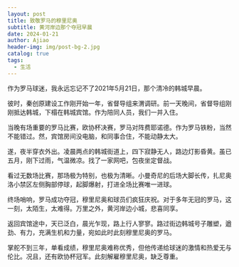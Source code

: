 ```yaml
---
layout: post
title: 致敬罗马的穆里尼奥
subtitle: 黄河岸边那个夺冠早晨
date: 2024-01-21
author: Ajiao
header-img: img/post-bg-2.jpg
catalog: true
tags:
  - 生活
---
```

作为罗马球迷，我永远忘记不了2021年5月21日，那个清冷的韩城早晨。

彼时，秦创原建设工作刚开始一年，省督导组来渭调研。前一天晚间，省督导组刚刚抵达韩城，下榻在韩城宾馆。作为陪同人员，我们一并入住。

当晚有场重要的罗马比赛，欧协杯决赛，罗马对阵费耶诺德。作为罗马铁粉，当然不能错过。然，宾馆房间没电脑，和同事合住，不能动静太大。

遂，夜半穿衣外出。凌晨两点的韩城街道上，四下寂静无人，路边灯影昏黄。虽已五月，刚下过雨，气温微凉。找了一家网吧，包夜坐定督战。

看过无数场比赛，那场极为特别，也极为清晰。小曼奇尼的后场大脚长传，扎尼奥洛小禁区左侧胸部停球，起脚爆射，打进全场比赛唯一进球。

终场哨响，罗马成功夺冠，穆里尼奥和球员们疯狂庆祝。对于多年无冠的罗马，这一刻，太陌生，太难得。万里之外，黄河岸边小城，悲喜同享。

返回宾馆途中，天已泛白，晨光乍现，路上行人寥寥。路过街边韩城号子雕塑，遒劲、有力，充满生机和力量，宛如此时此刻穆里尼奥的罗马。

掌舵不到三年，单看成绩，穆里尼奥难称优秀，但他传递给球迷的激情和热爱无与伦比。况且，还有欧协杯冠军。此刻解雇穆里尼奥，缺乏尊重。





